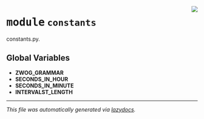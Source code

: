 <!-- markdownlint-disable -->

<a href="../src/zwog/constants.py#L0"><img align="right" style="float:right;" src="https://img.shields.io/badge/-source-cccccc?style=flat-square"></a>

# <kbd>module</kbd> `constants`
constants.py.

**Global Variables**
---------------
- **ZWOG_GRAMMAR**
- **SECONDS_IN_HOUR**
- **SECONDS_IN_MINUTE**
- **INTERVALST_LENGTH**




---

_This file was automatically generated via [lazydocs](https://github.com/ml-tooling/lazydocs)._
